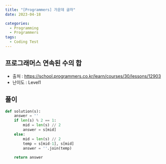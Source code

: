 ```yaml
---
title: "[Programmers] 가운데 글자"
date: 2023-04-18

categories:
  - Programming
  - Programmers
tags:
  - Coding Test  
---
```


## 프로그래머스 연속된 수의 합
- 출처 : https://school.programmers.co.kr/learn/courses/30/lessons/12903
- 난이도 : Level1

## 풀이
```python
def solution(s):
    answer = ''
    if len(s) % 2 == 1:
        mid = len(s) // 2
        answer = s[mid]
    else:
        mid = len(s) // 2
        temp = s[mid-1], s[mid]
        answer = ''.join(temp)
        
    return answer
```

